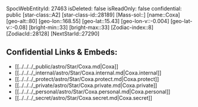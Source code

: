 ﻿---
location: [15.43,-168.55,80]
type: Star
tags:
- astro/Star

---
SpocWebEntityId: 27463
isDeleted: false
isReadOnly: false
confidential: public
[star-class::A2]
[star-class-id::28189]
[Mass-sol::]
[name::Coxa]
[geo-alt::80]
[geo-lon::168.55]
[geo-lat::15.43]
[geo-lon-v::-0.004]
[geo-lat-v::-0.08]
[bright-min::33]
[bright-max::33]
[Zodiac-index::8]
[ZodiacId::28128]
[NextStarId::27290]



## Confidential Links & Embeds: 
- [[../../../_public/astro/Star/Coxa.md|Coxa]] 
- [[../../../_internal/astro/Star/Coxa.internal.md|Coxa.internal]] 
- [[../../../_protect/astro/Star/Coxa.protect.md|Coxa.protect]] 
- [[../../../_private/astro/Star/Coxa.private.md|Coxa.private]] 
- [[../../../_personal/astro/Star/Coxa.personal.md|Coxa.personal]] 
- [[../../../_secret/astro/Star/Coxa.secret.md|Coxa.secret]]

